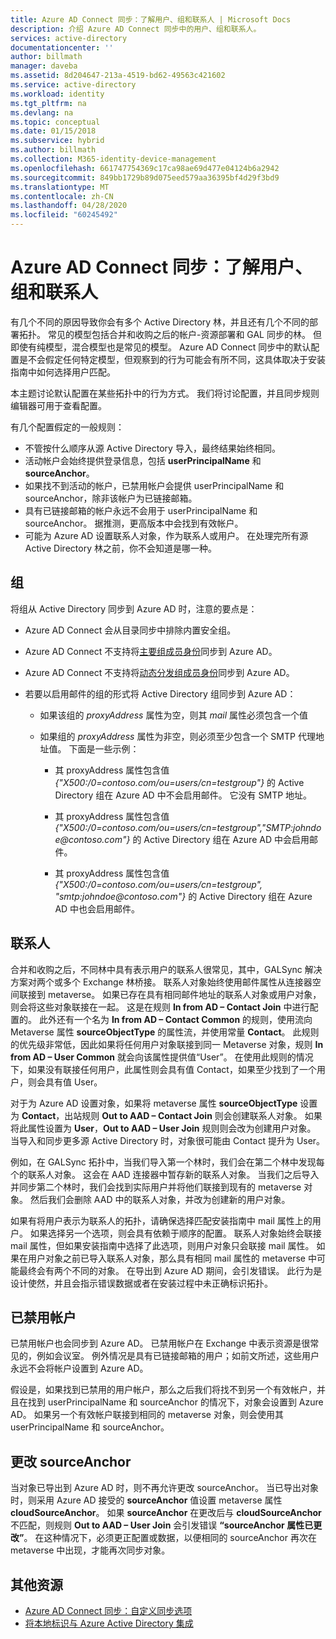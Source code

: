 ```yaml
---
title: Azure AD Connect 同步：了解用户、组和联系人 | Microsoft Docs
description: 介绍 Azure AD Connect 同步中的用户、组和联系人。
services: active-directory
documentationcenter: ''
author: billmath
manager: daveba
ms.assetid: 8d204647-213a-4519-bd62-49563c421602
ms.service: active-directory
ms.workload: identity
ms.tgt_pltfrm: na
ms.devlang: na
ms.topic: conceptual
ms.date: 01/15/2018
ms.subservice: hybrid
ms.author: billmath
ms.collection: M365-identity-device-management
ms.openlocfilehash: 661747754369c17ca98ae69d477e04124b6a2942
ms.sourcegitcommit: 849bb1729b89d075eed579aa36395bf4d29f3bd9
ms.translationtype: MT
ms.contentlocale: zh-CN
ms.lasthandoff: 04/28/2020
ms.locfileid: "60245492"
---
```

# <a name="azure-ad-connect-sync-understanding-users-groups-and-contacts"></a>Azure AD Connect 同步：了解用户、组和联系人
有几个不同的原因导致你会有多个 Active Directory 林，并且还有几个不同的部署拓扑。 常见的模型包括合并和收购之后的帐户-资源部署和 GAL 同步的林。 但即使有纯模型，混合模型也是常见的模型。 Azure AD Connect 同步中的默认配置是不会假定任何特定模型，但观察到的行为可能会有所不同，这具体取决于安装指南中如何选择用户匹配。

本主题讨论默认配置在某些拓扑中的行为方式。 我们将讨论配置，并且同步规则编辑器可用于查看配置。

有几个配置假定的一般规则：
* 不管按什么顺序从源 Active Directory 导入，最终结果始终相同。
* 活动帐户会始终提供登录信息，包括 **userPrincipalName** 和 **sourceAnchor**。
* 如果找不到活动的帐户，已禁用帐户会提供 userPrincipalName 和 sourceAnchor，除非该帐户为已链接邮箱。
* 具有已链接邮箱的帐户永远不会用于 userPrincipalName 和 sourceAnchor。 据推测，更高版本中会找到有效帐户。
* 可能为 Azure AD 设置联系人对象，作为联系人或用户。 在处理完所有源 Active Directory 林之前，你不会知道是哪一种。

## <a name="groups"></a>组
将组从 Active Directory 同步到 Azure AD 时，注意的要点是：

* Azure AD Connect 会从目录同步中排除内置安全组。

* Azure AD Connect 不支持将[主要组成员身份](https://technet.microsoft.com/library/cc771489(v=ws.11).aspx)同步到 Azure AD。

* Azure AD Connect 不支持将[动态分发组成员身份](https://technet.microsoft.com/library/bb123722(v=exchg.160).aspx)同步到 Azure AD。

* 若要以启用邮件的组的形式将 Active Directory 组同步到 Azure AD：

    * 如果该组的 *proxyAddress* 属性为空，则其 *mail* 属性必须包含一个值

    * 如果组的 *proxyAddress* 属性为非空，则必须至少包含一个 SMTP 代理地址值。 下面是一些示例：
    
      * 其 proxyAddress 属性包含值 *{"X500:/0=contoso.com/ou=users/cn=testgroup"}* 的 Active Directory 组在 Azure AD 中不会启用邮件。 它没有 SMTP 地址。
      
      * 其 proxyAddress 属性包含值 *{"X500:/0=contoso.com/ou=users/cn=testgroup","SMTP:johndoe\@contoso.com"}* 的 Active Directory 组在 Azure AD 中会启用邮件。
      
      * 其 proxyAddress 属性包含值 *{"X500:/0=contoso.com/ou=users/cn=testgroup", "smtp:johndoe\@contoso.com"}* 的 Active Directory 组在 Azure AD 中也会启用邮件。

## <a name="contacts"></a>联系人
合并和收购之后，不同林中具有表示用户的联系人很常见，其中，GALSync 解决方案对两个或多个 Exchange 林桥接。 联系人对象始终使用邮件属性从连接器空间联接到 metaverse。 如果已存在具有相同邮件地址的联系人对象或用户对象，则会将这些对象联接在一起。 这是在规则 **In from AD – Contact Join** 中进行配置的。 此外还有一个名为 **In from AD – Contact Common** 的规则，使用流向 Metaverse 属性 **sourceObjectType** 的属性流，并使用常量 **Contact**。 此规则的优先级非常低，因此如果将任何用户对象联接到同一 Metaverse 对象，规则 **In from AD – User Common** 就会向该属性提供值“User”。 在使用此规则的情况下，如果没有联接任何用户，此属性则会具有值 Contact，如果至少找到了一个用户，则会具有值 User。

对于为 Azure AD 设置对象，如果将 metaverse 属性 **sourceObjectType** 设置为 **Contact**，出站规则 **Out to AAD – Contact Join** 则会创建联系人对象。 如果将此属性设置为 **User**，**Out to AAD – User Join** 规则则会改为创建用户对象。
当导入和同步更多源 Active Directory 时，对象很可能由 Contact 提升为 User。

例如，在 GALSync 拓扑中，当我们导入第一个林时，我们会在第二个林中发现每个的联系人对象。 这会在 AAD 连接器中暂存新的联系人对象。 当我们之后导入并同步第二个林时，我们会找到实际用户并将他们联接到现有的 metaverse 对象。 然后我们会删除 AAD 中的联系人对象，并改为创建新的用户对象。

如果有将用户表示为联系人的拓扑，请确保选择匹配安装指南中 mail 属性上的用户。 如果选择另一个选项，则会具有依赖于顺序的配置。 联系人对象始终会联接 mail 属性，但如果安装指南中选择了此选项，则用户对象只会联接 mail 属性。 如果在用户对象之前已导入联系人对象，那么具有相同 mail 属性的 metaverse 中可能最终会有两个不同的对象。 在导出到 Azure AD 期间，会引发错误。 此行为是设计使然，并且会指示错误数据或者在安装过程中未正确标识拓扑。

## <a name="disabled-accounts"></a>已禁用帐户
已禁用帐户也会同步到 Azure AD。 已禁用帐户在 Exchange 中表示资源是很常见的，例如会议室。 例外情况是具有已链接邮箱的用户；如前文所述，这些用户永远不会将帐户设置到 Azure AD。

假设是，如果找到已禁用的用户帐户，那么之后我们将找不到另一个有效帐户，并且在找到 userPrincipalName 和 sourceAnchor 的情况下，对象会设置到 Azure AD。 如果另一个有效帐户联接到相同的 metaverse 对象，则会使用其 userPrincipalName 和 sourceAnchor。

## <a name="changing-sourceanchor"></a>更改 sourceAnchor
当对象已导出到 Azure AD 时，则不再允许更改 sourceAnchor。 当已导出对象时，则采用 Azure AD 接受的 **sourceAnchor** 值设置 metaverse 属性 **cloudSourceAnchor**。 如果 **sourceAnchor** 在更改后与 **cloudSourceAnchor** 不匹配，则规则 **Out to AAD – User Join** 会引发错误 **“sourceAnchor 属性已更改”**。 在这种情况下，必须更正配置或数据，以便相同的 sourceAnchor 再次在 metaverse 中出现，才能再次同步对象。

## <a name="additional-resources"></a>其他资源
* [Azure AD Connect 同步：自定义同步选项](how-to-connect-sync-whatis.md)
* [将本地标识与 Azure Active Directory 集成](whatis-hybrid-identity.md)

